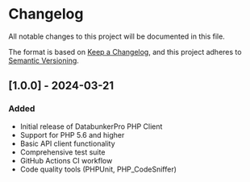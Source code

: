 # Changelog

All notable changes to this project will be documented in this file.

The format is based on [Keep a Changelog](https://keepachangelog.com/en/1.0.0/),
and this project adheres to [Semantic Versioning](https://semver.org/spec/v2.0.0.html).

## [1.0.0] - 2024-03-21

### Added
- Initial release of DatabunkerPro PHP Client
- Support for PHP 5.6 and higher
- Basic API client functionality
- Comprehensive test suite
- GitHub Actions CI workflow
- Code quality tools (PHPUnit, PHP_CodeSniffer) 